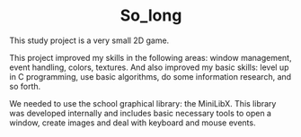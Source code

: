 <h1 align="center">So_long </h1>

This study project is a very small 2D game.

This project improved my skills in the following areas: window management, event handling, colors, textures. And also improved my basic skills: level up in C programming, use basic algorithms, do some information research, and so forth.

We needed to use the school graphical library: the MiniLibX.
This library was developed internally and includes basic necessary tools to open a window, create images and deal with keyboard and mouse events.
